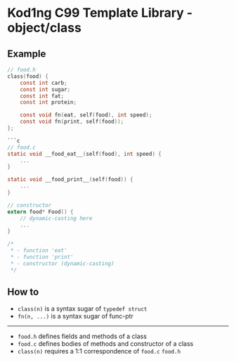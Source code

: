 # Kod1ng C99 Template Library - object/class

## Example

```h
// food.h
class(food) {
    const int carb;
    const int sugar;
    const int fat;
    const int protein;

    const void fn(eat, self(food), int speed);
    const void fn(print, self(food));
};

```c
// food.c
static void __food_eat__(self(food), int speed) {
    ...
}

static void __food_print__(self(food)) {
    ...
}

// constructor
extern food* Food() {
    // dynamic-casting here
    ...
}

/*
 * - function 'eat'
 * - function 'print'
 * - constructor (dynamic-casting)
 */
```

## How to

- `class(n)` is a syntax sugar of `typedef struct`
- `fn(n, ...)` is a syntax sugar of func-ptr

---

- `food.h` defines fields and methods of a class
- `food.c` defines bodies of methods and constructor of a class
- `class(n)` requires a 1:1 correspondence of `food.c` `food.h`
